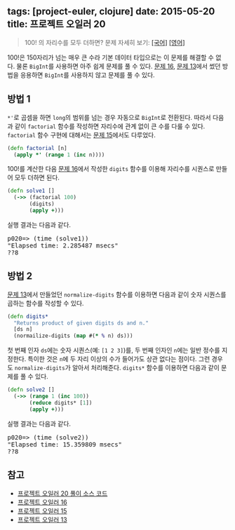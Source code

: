tags: [project-euler, clojure]
date: 2015-05-20
title: 프로젝트 오일러 20
---
> 100! 의 자리수를 모두 더하면?
> 문제 자세히 보기: [[국어]](http://euler.synap.co.kr/prob_detail.php?id=20) [[영어]](https://projecteuler.net/problem=20)

100!은 150자리가 넘는 매우 큰 수라 기본 데이터 타입으로는 이 문제를 해결할 수 없다. 물론 `BigInt`를 사용하면 아주 쉽게 문제를 풀 수 있다. [문제 16](/2015/04/08/project-euler-016/), [문제 13](/2015/03/18/project-euler-013/)에서 썼던 방법을 응용하면 `BigInt`를 사용하지 않고 문제를 풀 수 있다.<!--more-->

## 방법 1
`*'`로 곱셈을 하면 `long`의 범위를 넘는 경우 자동으로 `BigInt`로 전환된다. 따라서 다음과 같이 `factorial` 함수를 작성하면 자리수에 관계 없이 큰 수를 다룰 수 있다. `factorial` 함수 구현에 대해서는 [문제 15](/2015/04/06/project-euler-015/)에서도 다루었다.

```clojure
(defn factorial [n]
  (apply *' (range 1 (inc n))))
```

100!를 계산한 다음 [문제 16](/2015/04/08/project-euler-016/)에서 작성한 `digits` 함수를 이용해 자리수를 시퀀스로 만들어 모두 더하면 된다.

```clojure
(defn solve1 []
  (->> (factorial 100)
       (digits)
       (apply +)))
```

실행 결과는 다음과 같다.

<pre class="console">
p020=> (time (solve1))
"Elapsed time: 2.285487 msecs"
??8
</pre>

## 방법 2
[문제 13](/2015/03/18/project-euler-013/)에서 만들었던 `normalize-digits` 함수를 이용하면 다음과 같이 숫자 시퀀스를 곱하는 함수를 작성할 수 있다.

```clojure
(defn digits*
  "Returns product of given digits ds and n."
  [ds n]
  (normailize-digits (map #(* % n) ds)))
```

첫 번째 인자 `ds`에는 숫자 시퀀스(예: `[1 2 3]`)를, 두 번째 인자인 `n`에는 일반 정수를 지정한다. 특이한 것은 `n`에 두 자리 이상의 수가 들어가도 상관 없다는 점이다. 그런 경우도 `normalize-digits`가 알아서 처리해준다. `digits*` 함수를 이용하면 다음과 같이 문제를 풀 수 있다.

```clojure
(defn solve2 []
  (->> (range 1 (inc 100))
       (reduce digits* [1])
       (apply +)))
```

실행 결과는 다음과 같다.

<pre class="console">
p020=> (time (solve2))
"Elapsed time: 15.359809 msecs"
??8
</pre>

## 참고
* [프로젝트 오일러 20 풀이 소스 코드](https://github.com/ntalbs/euler/blob/master/src/p020.clj)
* [프로젝트 오일러 16](/2015/04/08/project-euler-016/)
* [프로젝트 오일러 15](/2015/04/06/project-euler-015/)
* [프로젝트 오일러 13](/2015/03/18/project-euler-013/)
